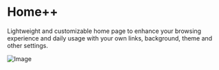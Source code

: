 # Home++
Lightweight and customizable home page to enhance your browsing experience and daily usage with your own links, background, theme and other settings.

![Image](https://files.gitbook.com/v0/b/gitbook-x-prod.appspot.com/o/spaces%2Fokl7uKIemnoH8FUzwcRs%2Fuploads%2F9mKnxtOL28vswpE0fO3M%2Fimage.png?alt=media&token=62e9ddcf-34c6-420d-b4e1-ae06aa7c7f02)
